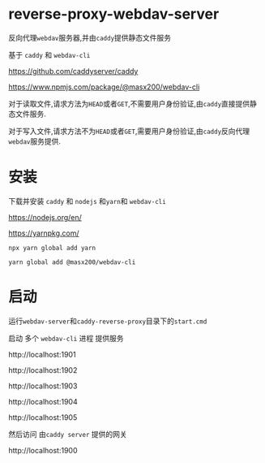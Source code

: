 # reverse-proxy-webdav-server
反向代理`webdav`服务器,并由`caddy`提供静态文件服务

基于 `caddy` 和 `webdav-cli`

https://github.com/caddyserver/caddy

https://www.npmjs.com/package/@masx200/webdav-cli


对于读取文件,请求方法为`HEAD`或者`GET`,不需要用户身份验证,由`caddy`直接提供静态文件服务.

对于写入文件,请求方法不为`HEAD`或者`GET`,需要用户身份验证,由`caddy`反向代理`webdav`服务提供.

# 安装

下载并安装 `caddy` 和 `nodejs` 和`yarn`和 `webdav-cli`


https://nodejs.org/en/

https://yarnpkg.com/



```
npx yarn global add yarn
```

```shell
yarn global add @masx200/webdav-cli
```

# 启动


运行`webdav-server`和`caddy-reverse-proxy`目录下的`start.cmd`

启动 多个 `webdav-cli` 进程 提供服务

http://localhost:1901

http://localhost:1902

http://localhost:1903

http://localhost:1904

http://localhost:1905


然后访问 由`caddy server` 提供的网关

http://localhost:1900
